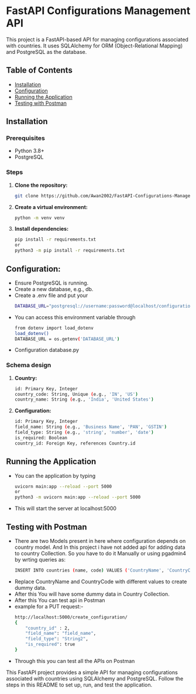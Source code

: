 # FastAPI Configurations Management API

This project is a FastAPI-based API for managing configurations associated with countries. It uses SQLAlchemy for ORM (Object-Relational Mapping) and PostgreSQL as the database.

## Table of Contents

- [Installation](#installation)
- [Configuration](#configuration)
- [Running the Application](#running-the-application)
- [Testing with Postman](#testing-with-postman)

## Installation

### Prerequisites

- Python 3.8+
- PostgreSQL

### Steps

1. **Clone the repository:**
   ```sh
   git clone https://github.com/Awan2002/FastAPI-Configurations-Management-API.git
2. **Create a virtual environment:**
    ```sh
    python -m venv venv
3. **Install dependencies:**
    ```sh
    pip install -r requirements.txt
    or
    python3 -m pip install -r requirements.txt
## Configuration:

- Ensure PostgreSQL is running.
- Create a new database, e.g., db.
- Create a .env file and put your 
    ```sh 
    DATABASE_URL="postgresql://username:password@localhost/configurations_db"
- You can access this environment variable through
    ```sh
    from dotenv import load_dotenv
    load_dotenv()
    DATABASE_URL = os.getenv('DATABASE_URL')
- Configuration database.py

### Schema design

1. **Country:**
   ```sh
   id: Primary Key, Integer
   country_code: String, Unique (e.g., 'IN', 'US')
   country_name: String (e.g., 'India', 'United States')

2. **Configuration:**
   ```sh
   id: Primary Key, Integer
   field_name: String (e.g., 'Business Name', 'PAN', 'GSTIN')
   field_type: String (e.g., 'string', 'number', 'date')
   is_required: Boolean
   country_id: Foreign Key, references Country.id


## Running the Application

- You can the application by typing 
    ```sh
    uvicorn main:app --reload --port 5000
    or
    python3 -m uvicorn main:app --reload --port 5000
- This will start the server at localhost:5000

## Testing with Postman

- There are two Models present in here where configuration depends on country model. And In this project i have not added api for adding data to country Collection. So you have to do it Manually or using pgadmin4 by wrting queries as:
    ```sh
    INSERT INTO countries (name, code) VALUES ('CountryName', 'CountryCode');
- Replace CountryName and CountryCode with different values to create dummy data.
- After this You will have some dummy data in Country Collection.
- After this You can test api in Postman
- example for a PUT request:- 
    ```sh
    http://localhost:5000/create_configuration/
    {
        "country_id" : 2,
        "field_name": "field_name",
        "field_type": "String2",
        "is_required": true
    }
- Through this you can test all the APIs on Postman

This FastAPI project provides a simple API for managing configurations associated with countries using SQLAlchemy and PostgreSQL. Follow the steps in this README to set up, run, and test the application.
